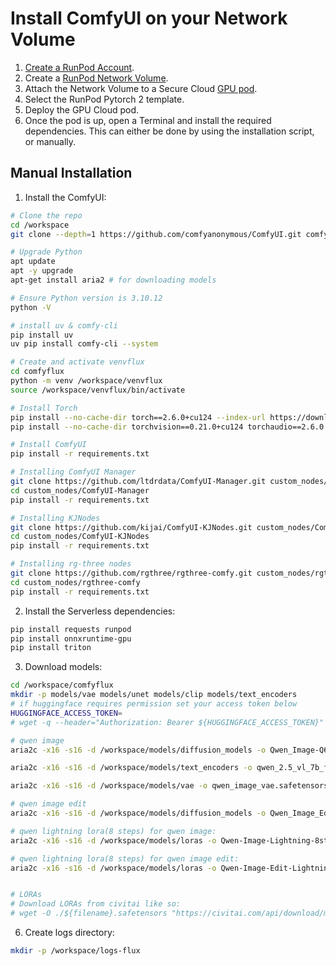# Install ComfyUI on your Network Volume

1. [Create a RunPod Account](https://runpod.io).
2. Create a [RunPod Network Volume](https://www.runpod.io/console/user/storage).
3. Attach the Network Volume to a Secure Cloud [GPU pod](https://www.runpod.io/console/gpu-secure-cloud).
4. Select the RunPod Pytorch 2 template.
5. Deploy the GPU Cloud pod.
6. Once the pod is up, open a Terminal and install the required
   dependencies. This can either be done by using the installation
   script, or manually.

## Manual Installation

1. Install the ComfyUI:
```bash
# Clone the repo
cd /workspace
git clone --depth=1 https://github.com/comfyanonymous/ComfyUI.git comfyflux

# Upgrade Python
apt update
apt -y upgrade
apt-get install aria2 # for downloading models

# Ensure Python version is 3.10.12
python -V

# install uv & comfy-cli
pip install uv
uv pip install comfy-cli --system

# Create and activate venvflux
cd comfyflux
python -m venv /workspace/venvflux
source /workspace/venvflux/bin/activate

# Install Torch 
pip install --no-cache-dir torch==2.6.0+cu124 --index-url https://download.pytorch.org/whl/cu124 --no-deps
pip install --no-cache-dir torchvision==0.21.0+cu124 torchaudio==2.6.0 --index-url https://download.pytorch.org/whl/cu124

# Install ComfyUI
pip install -r requirements.txt

# Installing ComfyUI Manager
git clone https://github.com/ltdrdata/ComfyUI-Manager.git custom_nodes/ComfyUI-Manager
cd custom_nodes/ComfyUI-Manager
pip install -r requirements.txt

# Installing KJNodes
git clone https://github.com/kijai/ComfyUI-KJNodes.git custom_nodes/ComfyUI-KJNodes
cd custom_nodes/ComfyUI-KJNodes
pip install -r requirements.txt

# Installing rg-three nodes
git clone https://github.com/rgthree/rgthree-comfy.git custom_nodes/rgthree-comfy
cd custom_nodes/rgthree-comfy
pip install -r requirements.txt

```
2. Install the Serverless dependencies:
```bash
pip install requests runpod
pip install onnxruntime-gpu
pip install triton

```
3. Download models:
```bash
cd /workspace/comfyflux
mkdir -p models/vae models/unet models/clip models/text_encoders
# if huggingface requires permission set your access token below
HUGGINGFACE_ACCESS_TOKEN=
# wget -q --header="Authorization: Bearer ${HUGGINGFACE_ACCESS_TOKEN}" -O models/vae/ae.safetensors https://huggingface.co/black-forest-labs/FLUX.1-dev/resolve/main/ae.safetensors

# qwen image
aria2c -x16 -s16 -d /workspace/models/diffusion_models -o Qwen_Image-Q6_K.gguf --continue=true https://huggingface.co/QuantStack/Qwen-Image-GGUF/resolve/main/Qwen_Image-Q6_K.gguf

aria2c -x16 -s16 -d /workspace/models/text_encoders -o qwen_2.5_vl_7b_fp8_scaled.safetensors --continue=true https://huggingface.co/Comfy-Org/Qwen-Image_ComfyUI/resolve/main/split_files/text_encoders/qwen_2.5_vl_7b_fp8_scaled.safetensors

aria2c -x16 -s16 -d /workspace/models/vae -o qwen_image_vae.safetensors --continue=true https://huggingface.co/Comfy-Org/Qwen-Image_ComfyUI/resolve/main/split_files/vae/qwen_image_vae.safetensors

# qwen image edit
aria2c -x16 -s16 -d /workspace/models/diffusion_models -o Qwen_Image_Edit-Q6_K.gguf --continue=true https://huggingface.co/QuantStack/Qwen-Image-Edit-GGUF/resolve/main/Qwen_Image_Edit-Q6_K.gguf

# qwen lightning lora(8 steps) for qwen image:
aria2c -x16 -s16 -d /workspace/models/loras -o Qwen-Image-Lightning-8steps-V1.1.safetensors --continue=true https://huggingface.co/lightx2v/Qwen-Image-Lightning/resolve/main/Qwen-Image-Lightning-8steps-V1.1.safetensors

# qwen lightning lora(8 steps) for qwen image edit:
aria2c -x16 -s16 -d /workspace/models/loras -o Qwen-Image-Edit-Lightning-8steps-V1.0.safetensors --continue=true https://huggingface.co/lightx2v/Qwen-Image-Lightning/resolve/main/Qwen-Image-Edit-Lightning-8steps-V1.0.safetensors


# LORAs
# Download LORAs from civitai like so:
# wget -O ./${filename}.safetensors "https://civitai.com/api/download/models/${modelID}$?type=Model&format=SafeTensor&token=${token}"

```
6. Create logs directory:
```bash
mkdir -p /workspace/logs-flux
```
